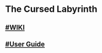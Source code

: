 # The Cursed Labyrinth
## [#WIKI](https://aliekins.github.io/The_Cursed_Labyrinth/html/index.html)


## [#User Guide](./docs/UserGuide.md)
